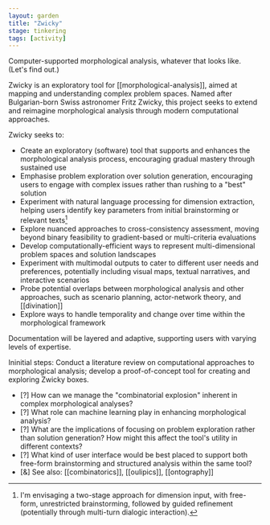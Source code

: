 ```yaml
---  
layout: garden
title: "Zwicky"
stage: tinkering
tags: [activity]
---
```


Computer-supported morphological analysis, whatever that looks like. (Let's find out.)

Zwicky is an exploratory tool for [[morphological-analysis]], aimed at mapping and understanding complex problem spaces. Named after Bulgarian-born Swiss astronomer Fritz Zwicky, this project seeks to extend and reimagine morphological analysis through modern computational approaches.

Zwicky seeks to:

- Create an exploratory (software) tool that supports and enhances the morphological analysis process, encouraging gradual mastery through sustained use
- Emphasise problem exploration over solution generation, encouraging users to engage with complex issues rather than rushing to a "best" solution
- Experiment with natural language processing for dimension extraction, helping users identify key parameters from initial brainstorming or relevant texts[^1]
- Explore nuanced approaches to cross-consistency assessment, moving beyond binary feasibility to gradient-based or multi-criteria evaluations
- Develop computationally-efficient ways to represent multi-dimensional problem spaces and solution landscapes
- Experiment with multimodal outputs to cater to different user needs and preferences, potentially including visual maps, textual narratives, and interactive scenarios
- Probe potential overlaps between morphological analysis and other approaches, such as scenario planning, actor-network theory, and [[divination]]
- Explore ways to handle temporality and change over time within the morphological framework

Documentation will be layered and adaptive, supporting users with varying levels of expertise.

Ininitial steps: Conduct a literature review on computational approaches to morphological analysis; develop a proof-of-concept tool for creating and exploring Zwicky boxes.

- [?] How can we manage the "combinatorial explosion" inherent in complex morphological analyses?
- [?] What role can machine learning play in enhancing morphological analysis?
- [?] What are the implications of focusing on problem exploration rather than solution generation? How might this affect the tool's utility in different contexts?
- [?] What kind of user interface would be best placed to support both free-form brainstorming and structured analysis within the same tool?
- [&] See also: [[combinatorics]], [[oulipics]], [[ontography]]

[^1]: I'm envisaging a two-stage approach for dimension input, with free-form, unrestricted brainstorming, followed by guided refinement (potentially through multi-turn dialogic interaction).
